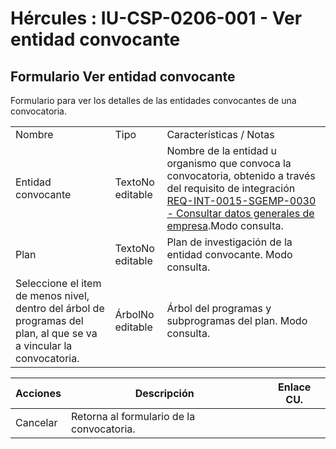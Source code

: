 # Hércules : IU\-CSP\-0206\-001 \- Ver entidad convocante



## Formulario Ver entidad convocante

Formulario para ver los detalles de las entidades convocantes de una convocatoria.



|  | | |
| --- | --- | --- |
| Nombre | Tipo | Características / Notas |
| Entidad convocante | TextoNo editable | Nombre de la entidad u organismo que convoca la convocatoria, obtenido a través del requisito de integración [REQ\-INT\-0015\-SGEMP\-0030 \- Consultar datos generales de empresa](/hercules/sgi-sistema-de-gestion-de-investigacion/requisitos-y-analisis-funcional/analisis-funcional-sgi-hercules/gen-aspectos-generales/int-requisitos-de-integracion/req-int-0015-sgemp-integracion-con-sistema-de-gestion-de-empresas/req-int-0015-sgemp-0030-consultar-datos-generales-de-empresa.md "/hercules/sgi-sistema-de-gestion-de-investigacion/requisitos-y-analisis-funcional/analisis-funcional-sgi-hercules/gen-aspectos-generales/int-requisitos-de-integracion/req-int-0015-sgemp-integracion-con-sistema-de-gestion-de-empresas/req-int-0015-sgemp-0030-consultar-datos-generales-de-empresa.md").Modo consulta. |
| Plan | TextoNo editable | Plan de investigación de la entidad convocante. Modo consulta. |
| Seleccione el item de menos nivel, dentro del árbol de programas del plan, al que se va a vincular la convocatoria. | ÁrbolNo editable | Árbol del programas y subprogramas del plan. Modo consulta. |

  


  




| Acciones | Descripción | Enlace CU. |
| --- | --- | --- |
| Cancelar | Retorna al formulario de la convocatoria. |  |

  
  
  
  
  
  





